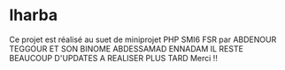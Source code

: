 # lharba
Ce projet est réalisé au suet de miniprojet PHP SMI6 FSR par ABDENOUR TEGGOUR ET SON BINOME ABDESSAMAD ENNADAM 
IL RESTE BEAUCOUP D'UPDATES A REALISER PLUS TARD 
Merci !!
